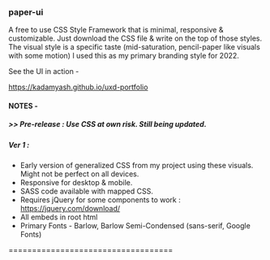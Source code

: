 ### paper-ui

A free to use CSS Style Framework that is minimal, responsive &amp; customizable. Just download the CSS file &amp; write on the top of those styles. The visual style is a specific taste (mid-saturation, pencil-paper like visuals with some motion) I used this as my primary branding style for 2022.

See the UI in action -

https://kadamyash.github.io/uxd-portfolio

#### NOTES - 

##### >> Pre-release : Use CSS at own risk. Still being updated.

##### Ver 1 : 
- Early version of generalized CSS from my project using these visuals. Might not be perfect on all devices.
- Responsive for desktop & mobile.
- SASS code available with mapped CSS.
- Requires jQuery for some components to work : https://jquery.com/download/
- All embeds in root html
- Primary Fonts - Barlow, Barlow Semi-Condensed (sans-serif, Google Fonts)



===================================
